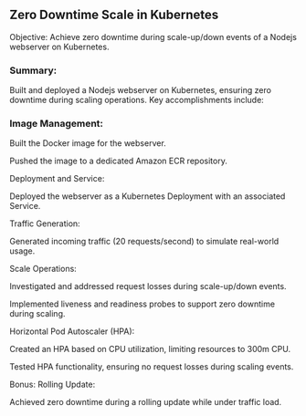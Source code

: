 ## Zero Downtime Scale in Kubernetes

Objective: Achieve zero downtime during scale-up/down events of a Nodejs webserver on Kubernetes.

### Summary:

Built and deployed a Nodejs webserver on Kubernetes, ensuring zero downtime during scaling operations. Key accomplishments include:

### Image Management:

Built the Docker image for the webserver.

Pushed the image to a dedicated Amazon ECR repository.

Deployment and Service:

Deployed the webserver as a Kubernetes Deployment with an associated Service.

Traffic Generation:

Generated incoming traffic (20 requests/second) to simulate real-world usage.

Scale Operations:

Investigated and addressed request losses during scale-up/down events.

Implemented liveness and readiness probes to support zero downtime during scaling.

Horizontal Pod Autoscaler (HPA):

Created an HPA based on CPU utilization, limiting resources to 300m CPU.

Tested HPA functionality, ensuring no request losses during scaling events.

Bonus: Rolling Update:

Achieved zero downtime during a rolling update while under traffic load.
